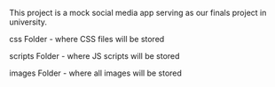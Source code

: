 This project is a mock social media app serving as our finals project in university.

css Folder - where CSS files will be stored

scripts Folder - where JS scripts will be stored

images Folder - where all images will be stored

